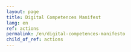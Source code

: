 ```yaml
---
layout: page
title: Digital Competences Manifest
lang: en
ref: actions
permalink: /en/digital-competences-manifesto
child_of_ref: actions
---
```


